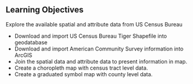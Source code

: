 ## Learning Objectives 
Explore the available spatial and attribute data from US Census Bureau 
- Download and import US Census Bureau Tiger Shapefile into geodatabase  
- Download and import American Community Survey information into ArcGIS 
- Join the spatial data and attribute data to present information in map. 
- Create a choropleth map with census tract level data.  
- Create a graduated symbol map with county level data. 
